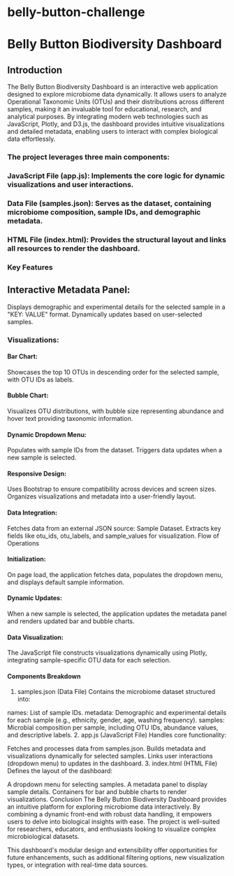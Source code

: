# belly-button-challenge
# Belly Button Biodiversity Dashboard
## Introduction
The Belly Button Biodiversity Dashboard is an interactive web application designed to explore microbiome data dynamically. It allows users to analyze Operational Taxonomic Units (OTUs) and their distributions across different samples, making it an invaluable tool for educational, research, and analytical purposes. By integrating modern web technologies such as JavaScript, Plotly, and D3.js, the dashboard provides intuitive visualizations and detailed metadata, enabling users to interact with complex biological data effortlessly.

### The project leverages three main components:

### JavaScript File (app.js): Implements the core logic for dynamic visualizations and user interactions.
### Data File (samples.json): Serves as the dataset, containing microbiome composition, sample IDs, and demographic metadata.
### HTML File (index.html): Provides the structural layout and links all resources to render the dashboard.
### Key Features
## Interactive Metadata Panel:

Displays demographic and experimental details for the selected sample in a "KEY: VALUE" format.
Dynamically updates based on user-selected samples.
### Visualizations:

#### Bar Chart: 
Showcases the top 10 OTUs in descending order for the selected sample, with OTU IDs as labels.
#### Bubble Chart: 
Visualizes OTU distributions, with bubble size representing abundance and hover text providing taxonomic information.
#### Dynamic Dropdown Menu:
Populates with sample IDs from the dataset.
Triggers data updates when a new sample is selected.
#### Responsive Design:
Uses Bootstrap to ensure compatibility across devices and screen sizes.
Organizes visualizations and metadata into a user-friendly layout.
#### Data Integration:
Fetches data from an external JSON source: Sample Dataset.
Extracts key fields like otu_ids, otu_labels, and sample_values for visualization.
Flow of Operations
#### Initialization:
On page load, the application fetches data, populates the dropdown menu, and displays default sample information.
#### Dynamic Updates:
When a new sample is selected, the application updates the metadata panel and renders updated bar and bubble charts.
#### Data Visualization:
The JavaScript file constructs visualizations dynamically using Plotly, integrating sample-specific OTU data for each selection.
#### Components Breakdown
1. samples.json (Data File)
Contains the microbiome dataset structured into:

names: List of sample IDs.
metadata: Demographic and experimental details for each sample (e.g., ethnicity, gender, age, washing frequency).
samples: Microbial composition per sample, including OTU IDs, abundance values, and descriptive labels.
2. app.js (JavaScript File)
Handles core functionality:

Fetches and processes data from samples.json.
Builds metadata and visualizations dynamically for selected samples.
Links user interactions (dropdown menu) to updates in the dashboard.
3. index.html (HTML File)
Defines the layout of the dashboard:

A dropdown menu for selecting samples.
A metadata panel to display sample details.
Containers for bar and bubble charts to render visualizations.
Conclusion
The Belly Button Biodiversity Dashboard provides an intuitive platform for exploring microbiome data interactively. By combining a dynamic front-end with robust data handling, it empowers users to delve into biological insights with ease. The project is well-suited for researchers, educators, and enthusiasts looking to visualize complex microbiological datasets.

This dashboard's modular design and extensibility offer opportunities for future enhancements, such as additional filtering options, new visualization types, or integration with real-time data sources.
